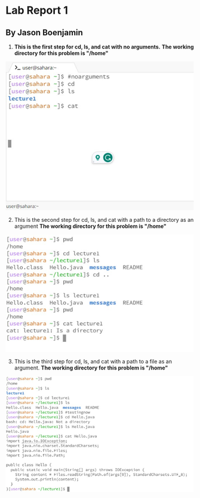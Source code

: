 # Lab Report 1 
## By Jason Boenjamin

1. **This is the first step for cd, ls, and cat with no arguments.**
**The working directory for this problem is "/home"**

![Image](CSE15_Lab1_SC1.jpg)


2. This is the second step for cd, ls, and cat with a path to a directory as an argument
**The working directory for this problem is "/home"**

![Image](CSE15_Lab1_SC2.jpg)

3. This is the third step for cd, ls, and cat with a path to a file as an argument.
**The working directory for this problem is "/home"**

![Image](CSE15_Lab1_SC3.jpg)
